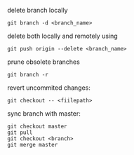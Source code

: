 delete branch locally
```
git branch -d <branch_name>
```

delete both locally and remotely using
```
git push origin --delete <branch_name>
```

prune obsolete branches
```
git branch -r
```

revert uncommited changes:
```
git checkout -- <fiilepath>
```
  
sync branch with master:
```
git checkout master
git pull
git checkout <branch>
git merge master
```
